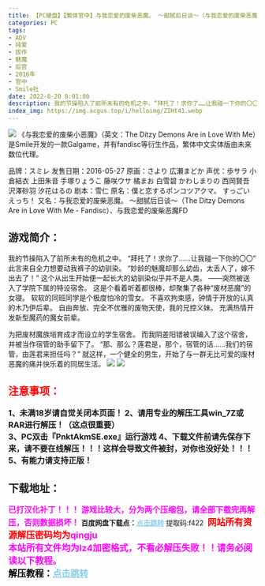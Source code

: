 ```yaml
---
title: 【PC硬盘】【繁体官中】与我恋爱的废柴恶魔。 ～甜腻后日谈～（与我恋爱的废柴恶魔FD）
categories: PC
tags:
- ADV
- 纯爱
- 拔作
- 魅魔
- 后宫
- 2016年
- 官中
- Smile社
date: 2022-8-20 8:01:00
description: 我的节操陷入了前所未有的危机之中。“拜托了！求你了……让我碰一下你的〇〇”此言来自全力想要动我裤子的幼驯染。“妙龄的魅魔却那么幼齿，太丢人了，嫁不出去了！”这个从出生开始便一起长大的幼驯染似乎并不是人类。
index_img: https://img.acgus.top/i/helloimg/ZIHt41.webp
---
```

![](https://img.acgus.top/i/helloimg/ZIHt41.webp)
《与我恋爱的废柴小恶魔》（英文：The Ditzy Demons Are in Love With Me）是Smile开发的一款Galgame，并有fandisc等衍生作品，繁体中文实体版由未来数位代理。

品牌：スミレ
发售日期：2016-05-27
原画：さより 広瀬まどか
声优：歩サラ 小倉結衣 上田朱音 手塚りょうこ 藤咲ウサ 橘まお 白雪碧 かわしまりの 西岡賢吾 沢澤砂羽 汐花はるの
剧本：雪仁
原名：僕と恋するポンコツアクマ。 すっごいえっち！
又名：与我恋爱的废柴恶魔。 ～甜腻后日谈～（The Ditzy Demons Are in Love With Me - Fandisc）、与我恋爱的废柴恶魔FD

## 游戏简介：
我的节操陷入了前所未有的危机之中。
“拜托了！求你了……让我碰一下你的〇〇”
此言来自全力想要动我裤子的幼驯染。
“妙龄的魅魔却那么幼齿，太丢人了，嫁不出去了！”
这个从出生开始便一起长大的幼驯染似乎并不是人类。
——突然被送入了学院下属的特设宿舍。
这是个看着听着都很棒，却聚集了各种“废材恶魔”的女寝。
软软的同班同学是个极度怕冷的雪女。
不喜欢拘束感，钟情于开放的认真的木乃伊后辈。
自由奔放、完全不优雅的废物天使，我的兄控义妹。
充满热情开发新型魔药的魔女前辈。

为把废材魔族培育成才而设立的学生宿舍。
而我阴差阳错被误编入了这个宿舍，并被当作宿管的助手留下了。
“那、那么？莲君是，那个，宿管的话……我们的宿管，由莲君来担任吗？”
就这样，一个健全的男生，开始了与一群无比可爱的废材恶魔的痛并快乐着的同居生活。
![](https://img.acgus.top/i/helloimg/ZIHsCT.webp)
![](https://img.acgus.top/i/helloimg/ZIH4wK.webp)
<br>







## <font color=#FF0000 >注意事项：</font>
<font size=3><b>1、未满18岁请自觉关闭本页面！
2、请用专业的解压工具win_7Z或RAR进行解压！（这点很重要）  
3、PC双击『PnktAkmSE.exe』运行游戏
4、下载文件前请先保存下来，请不要在线解压！！！这样会导致文件被封，对你也没好处！！！
5、有能力请支持正版！</b></font>

## 下载地址：
<font color=#FF00FF size=3>**已打汉化补丁！！！**</font>
<font color=#FF00FF size=3>**游戏比较大，分为两个压缩包，请全部下载完再解压，否则数据损坏！**</font>
<b>百度网盘下载点：</b><a href="https://pan.baidu.com/s/18yQux3nB2KtjVnIPYTTNPg?pwd=f422" style="color: #87CEEB;"><b>点击跳转</b></a> 提取码:f422
<a style="padding: 0" href="https://post.qingju.org/AD/"><img style="max-width:100%" src="https://img.acgus.top/i/2024/07/478f689b8021d8d499ab43d21acf137a.gif" alt=""></a>
<b><font color=#FF0000 size=4>网站所有资源解压密码均为</b></font><b><font color=#FF00FF size=4>qingju</font><font color=#FF0000 ></font></b><br><b><font color=#FF00FF size=4>本站所有文件均为lz4加密格式，不看必解压失败！！请务必阅读以下教程。</b></font><br><b><font color=#000 size=4>解压教程：</b><a href="https://post.qingju.org/tutorial/000/" style="color: #87CEEB;"><b>点击跳转</b></a>